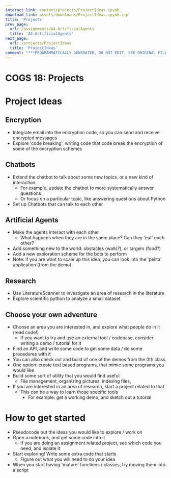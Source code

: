 ```yaml
---
interact_link: content/projects/ProjectIdeas.ipynb
download_link: assets/downloads/ProjectIdeas.ipynb.zip
title: 'Projects'
prev_page:
  url: /assignments/A4-ArtificialAgents
  title: 'A4-ArtificialAgents'
next_page:
  url: /projects/ProjectIdeas
  title: 'ProjectIdeas'
comment: "***PROGRAMMATICALLY GENERATED, DO NOT EDIT. SEE ORIGINAL FILES IN /content***"
---
```


# COGS 18: Projects

# Project Ideas

## Encryption

- Integrate email into the encryption code, so you can send and receive encrypted messages
- Explore 'code breaking', writing code that code break the encryption of some of the encryption schemes

## Chatbots

- Extend the chatbot to talk about some new topics, or a new kind of interaction
    - For example, update the chatbot to more systematically answer questions
    - Or focus on a particular topic, like answering questions about Python
- Set up Chatbots that can talk to each other

## Artificial Agents

- Make the agents interact with each other
    - What happens when they are in the same place? Can they 'eat' each other?
- Add something new to the world: obstacles (walls?), or targers (food?)
- Add a new exploration scheme for the bots to perform
- Note: if you are want to scale up this idea, you can look into the 'pelita' application (from the demo)

## Research

- Use LiteratureScanner to investigate an area of research in the literature
- Explore scientific python to analyze a small dataset

## Choose your own adventure

- Choose an area you are interested in, and explore what people do in it (read code!)
    - If you want to try and use an external tool / codebase, consider writing a demo / tutorial for it
- Find an API, and write some code to get some data / do some procedures with it
- You can also check out and build of one of the demos from the 0th class
- One option: create text based programs, that mimic some programs you would like
- Build some sort of utility that you would find useful
    - File management, organizing pictures, indexing files, 
- If you are interested in an area of research, start a project related to that
    - This can be a way to learn those specific tools
        - For example: get a working demo, and sketch out a tutorial

# How to get started

- Pseudocode out the ideas you would like to explore / work on
- Open a notebook, and get some code into it
    - If you are doing an assignment related project, see which code you need, and isolate it
- Start exploring! Write some extra code that starts 
    - Figure out what you will need to do your idea
- When you start having 'mature' functions / classes, try moving them into a script
